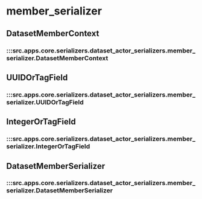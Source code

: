 # member_serializer

## DatasetMemberContext

### :::src.apps.core.serializers.dataset_actor_serializers.member_serializer.DatasetMemberContext

## UUIDOrTagField

### :::src.apps.core.serializers.dataset_actor_serializers.member_serializer.UUIDOrTagField

## IntegerOrTagField

### :::src.apps.core.serializers.dataset_actor_serializers.member_serializer.IntegerOrTagField

## DatasetMemberSerializer

### :::src.apps.core.serializers.dataset_actor_serializers.member_serializer.DatasetMemberSerializer


